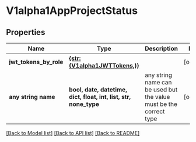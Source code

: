 # V1alpha1AppProjectStatus


## Properties
Name | Type | Description | Notes
------------ | ------------- | ------------- | -------------
**jwt_tokens_by_role** | [**{str: (V1alpha1JWTTokens,)}**](V1alpha1JWTTokens.md) |  | [optional] 
**any string name** | **bool, date, datetime, dict, float, int, list, str, none_type** | any string name can be used but the value must be the correct type | [optional]

[[Back to Model list]](../README.md#documentation-for-models) [[Back to API list]](../README.md#documentation-for-api-endpoints) [[Back to README]](../README.md)


